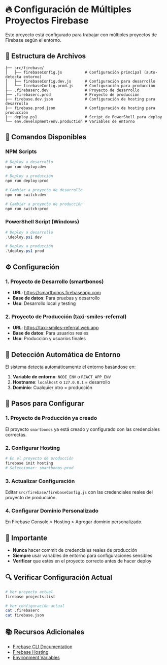 # 🔥 Configuración de Múltiples Proyectos Firebase

Este proyecto está configurado para trabajar con múltiples proyectos de Firebase según el entorno.

## 📁 Estructura de Archivos

```
├── src/firebase/
│   ├── firebaseConfig.js          # Configuración principal (auto-detecta entorno)
│   ├── firebaseConfig.dev.js      # Configuración para desarrollo
│   └── firebaseConfig.prod.js     # Configuración para producción
├── .firebaserc.dev                # Proyecto de desarrollo
├── .firebaserc.prod               # Proyecto de producción
├── firebase.dev.json              # Configuración de hosting para desarrollo
├── firebase.prod.json             # Configuración de hosting para producción
├── deploy.ps1                     # Script de PowerShell para deploy
└── env.development/env.production # Variables de entorno
```

## 🚀 Comandos Disponibles

### NPM Scripts

```bash
# Deploy a desarrollo
npm run deploy:dev

# Deploy a producción
npm run deploy:prod

# Cambiar a proyecto de desarrollo
npm run switch:dev

# Cambiar a proyecto de producción
npm run switch:prod
```

### PowerShell Script (Windows)

```powershell
# Deploy a desarrollo
.\deploy.ps1 dev

# Deploy a producción
.\deploy.ps1 prod
```

## ⚙️ Configuración

### 1. Proyecto de Desarrollo (smartbonos)

- **URL**: https://smartbonos.firebaseapp.com
- **Base de datos**: Para pruebas y desarrollo
- **Uso**: Desarrollo local y testing

### 2. Proyecto de Producción (taxi-smiles-referral)

- **URL**: https://taxi-smiles-referral.web.app
- **Base de datos**: Para usuarios reales
- **Uso**: Producción y usuarios finales

## 🔧 Detección Automática de Entorno

El sistema detecta automáticamente el entorno basándose en:

1. **Variable de entorno**: `NODE_ENV` o `REACT_APP_ENV`
2. **Hostname**: `localhost` o `127.0.0.1` = desarrollo
3. **Dominio**: Cualquier otro = producción

## 📝 Pasos para Configurar

### 1. Proyecto de Producción ya creado

El proyecto `smartbonos` ya está creado y configurado con las credenciales correctas.

### 2. Configurar Hosting

```bash
# En el proyecto de producción
firebase init hosting
# Seleccionar: smartbonos-prod
```

### 3. Actualizar Configuración

Editar `src/firebase/firebaseConfig.js` con las credenciales reales del proyecto de producción.

### 4. Configurar Dominio Personalizado

En Firebase Console > Hosting > Agregar dominio personalizado.

## 🚨 Importante

- **Nunca** hacer commit de credenciales reales de producción
- **Siempre** usar variables de entorno para configuraciones sensibles
- **Verificar** que estés en el proyecto correcto antes de hacer deploy

## 🔍 Verificar Configuración Actual

```bash
# Ver proyecto actual
firebase projects:list

# Ver configuración actual
cat .firebaserc
cat firebase.json
```

## 📚 Recursos Adicionales

- [Firebase CLI Documentation](https://firebase.google.com/docs/cli)
- [Firebase Hosting](https://firebase.google.com/docs/hosting)
- [Environment Variables](https://vitejs.dev/guide/env-and-mode.html)
